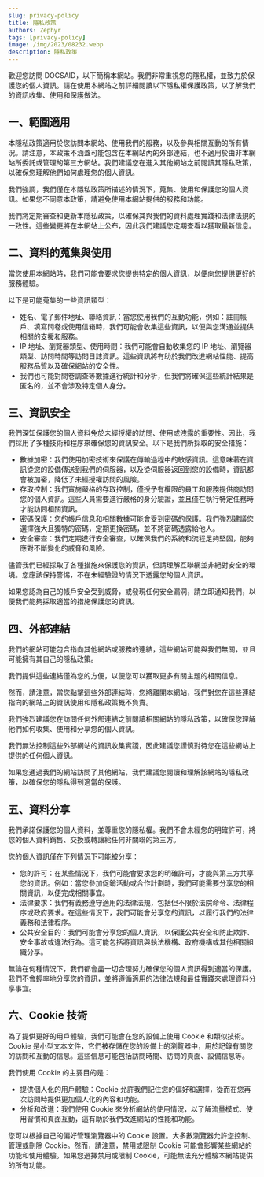```yaml
---
slug: privacy-policy
title: 隱私政策
authors: Zephyr
tags: [privacy-policy]
image: /img/2023/08232.webp
description: 隱私政策
---
```


歡迎您訪問 DOCSAID，以下簡稱本網站。我們非常重視您的隱私權，並致力於保護您的個人資訊。請在使用本網站之前詳細閱讀以下隱私權保護政策，以了解我們的資訊收集、使用和保護做法。

<!-- truncate -->

## 一、範圍適用

本隱私政策適用於您訪問本網站、使用我們的服務，以及參與相關互動的所有情況。請注意，本政策不涵蓋可能包含在本網站內的外部連結，也不適用於由非本網站所委託或管理的第三方網站。我們建議您在進入其他網站之前閱讀其隱私政策，以確保您理解他們如何處理您的個人資訊。

我們強調，我們僅在本隱私政策所描述的情況下，蒐集、使用和保護您的個人資訊。如果您不同意本政策，請避免使用本網站提供的服務和功能。

我們將定期審查和更新本隱私政策，以確保其與我們的資料處理實踐和法律法規的一致性。這些變更將在本網站上公布，因此我們建議您定期查看以獲取最新信息。

## 二、資料的蒐集與使用

當您使用本網站時，我們可能會要求您提供特定的個人資訊，以便向您提供更好的服務體驗。

以下是可能蒐集的一些資訊類型：

- 姓名、電子郵件地址、聯絡資訊：當您使用我們的互動功能，例如：註冊帳戶、填寫問卷或使用信箱時，我們可能會收集這些資訊，以便與您溝通並提供相關的支援和服務。
- IP 地址、瀏覽器類型、使用時間：我們可能會自動收集您的 IP 地址、瀏覽器類型、訪問時間等訪問日誌資訊。這些資訊將有助於我們改進網站性能、提高服務品質以及確保網站的安全性。
- 我們也可能對問卷調查等數據進行統計和分析，但我們將確保這些統計結果是匿名的，並不會涉及特定個人身分。

## 三、資訊安全

我們深知保護您的個人資料免於未經授權的訪問、使用或洩露的重要性。因此，我們採用了多種技術和程序來確保您的資訊安全。以下是我們所採取的安全措施：

- 數據加密：我們使用加密技術來保護在傳輸過程中的敏感資訊。這意味著在資訊從您的設備傳送到我們的伺服器，以及從伺服器返回到您的設備時，資訊都會被加密，降低了未經授權訪問的風險。
- 存取控制：我們實施嚴格的存取控制，僅授予有權限的員工和服務提供商訪問您的個人資訊。這些人員需要進行嚴格的身分驗證，並且僅在執行特定任務時才能訪問相關資訊。
- 密碼保護：您的帳戶信息和相關數據可能會受到密碼的保護。我們強烈建議您選擇強大且獨特的密碼，定期更換密碼，並不將密碼透露給他人。
- 安全審查：我們定期進行安全審查，以確保我們的系統和流程足夠堅固，能夠應對不斷變化的威脅和風險。

儘管我們已經採取了各種措施來保護您的資訊，但請理解互聯網並非絕對安全的環境。您應該保持警惕，不在未經驗證的情況下透露您的個人資訊。

如果您認為自己的帳戶安全受到威脅，或發現任何安全漏洞，請立即通知我們，以便我們能夠採取適當的措施保護您的資訊。

## 四、外部連結

我們的網站可能包含指向其他網站或服務的連結，這些網站可能與我們無關，並且可能擁有其自己的隱私政策。

我們提供這些連結僅為您的方便，以便您可以獲取更多有關主題的相關信息。

然而，請注意，當您點擊這些外部連結時，您將離開本網站，我們對您在這些連結指向的網站上的資訊使用和隱私政策概不負責。

我們強烈建議您在訪問任何外部連結之前閱讀相關網站的隱私政策，以確保您理解他們如何收集、使用和分享您的個人資訊。

我們無法控制這些外部網站的資訊收集實踐，因此建議您謹慎對待您在這些網站上提供的任何個人資訊。

如果您通過我們的網站訪問了其他網站，我們建議您閱讀和理解該網站的隱私政策，以確保您的隱私得到適當的保護。

## 五、資料分享

我們承諾保護您的個人資料，並尊重您的隱私權。我們不會未經您的明確許可，將您的個人資料銷售、交換或轉讓給任何非關聯的第三方。

您的個人資訊僅在下列情況下可能被分享：

- 您的許可：在某些情況下，我們可能會要求您的明確許可，才能與第三方共享您的資訊。例如：當您參加促銷活動或合作計劃時，我們可能需要分享您的相關資訊，以便完成相關事宜。
- 法律要求：我們有義務遵守適用的法律法規，包括但不限於法院命令、法律程序或政府要求。在這些情況下，我們可能會分享您的資訊，以履行我們的法律義務和法律程序。
- 公共安全目的：我們可能會分享您的個人資訊，以保護公共安全和防止欺詐、安全事故或違法行為。這可能包括將資訊與執法機構、政府機構或其他相關組織分享。

無論在何種情況下，我們都會盡一切合理努力確保您的個人資訊得到適當的保護。我們不會輕率地分享您的資訊，並將遵循適用的法律法規和最佳實踐來處理資料分享事宜。

## 六、Cookie 技術

為了提供更好的用戶體驗，我們可能會在您的設備上使用 Cookie 和類似技術。Cookie 是小型文本文件，它們被存儲在您的設備上的瀏覽器中，用於記錄有關您的訪問和互動的信息。這些信息可能包括訪問時間、訪問的頁面、設備信息等。

我們使用 Cookie 的主要目的是：

- 提供個人化的用戶體驗：Cookie 允許我們記住您的偏好和選擇，從而在您再次訪問時提供更加個人化的內容和功能。
- 分析和改進：我們使用 Cookie 來分析網站的使用情況，以了解流量模式、使用習慣和頁面互動，這有助於我們改進網站的性能和功能。

您可以根據自己的偏好管理瀏覽器中的 Cookie 設置。大多數瀏覽器允許您控制、管理或刪除 Cookie。然而，請注意，禁用或限制 Cookie 可能會影響某些網站的功能和使用體驗。如果您選擇禁用或限制 Cookie，可能無法充分體驗本網站提供的所有功能。
